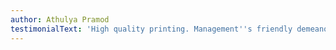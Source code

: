 ```yaml
---
author: Athulya Pramod
testimonialText: 'High quality printing. Management''s friendly demeanour is impressive. '
---
```


